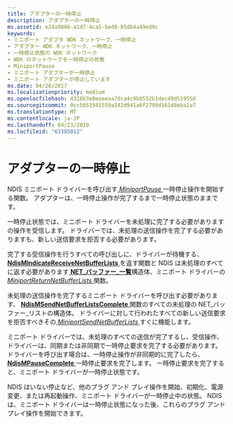 ```yaml
---
title: アダプターの一時停止
description: アダプターの一時停止
ms.assetid: e24a9886-a1d7-4ca5-bed8-85db4a49ed9c
keywords:
- ミニポート アダプタ WDK ネットワーク、一時停止
- アダプター WDK ネットワーク、一時停止
- 一時停止状態の WDK ネットワーク
- WDK のネットワークを一時停止の状態
- MiniportPause
- ミニポート アダプターが一時停止
- ミニポート アダプターが停止しています
ms.date: 04/20/2017
ms.localizationpriority: medium
ms.openlocfilehash: 4316b3e0eaaeaa7dca4c9b8552b1dec49d519556
ms.sourcegitcommit: 0cc5051945559a242d941a6f2799d161d8eba2a7
ms.translationtype: MT
ms.contentlocale: ja-JP
ms.lasthandoff: 04/23/2019
ms.locfileid: "63385012"
---
```

# <a name="pausing-an-adapter"></a>アダプターの一時停止





NDIS ミニポート ドライバーを呼び出す[ *MiniportPause* ](https://msdn.microsoft.com/library/windows/hardware/ff559418)一時停止操作を開始する関数。 アダプターは、一時停止操作が完了するまで一時停止状態のままです。

一時停止状態では、ミニポート ドライバーを未処理に完了する必要がありますの操作を受信します。 ドライバーでは、未処理の送信操作を完了する必要がありますも、新しい送信要求を拒否する必要があります。

完了する受信操作を行うすべての呼び出しに、ドライバーが待機する、 [ **NdisMIndicateReceiveNetBufferLists** ](https://msdn.microsoft.com/library/windows/hardware/ff563598)を返す関数と NDIS は未処理のすべてに返す必要があります[ **NET\_バッファー\_一覧**](https://msdn.microsoft.com/library/windows/hardware/ff568388)構造体、ミニポート ドライバーの[ *MiniportReturnNetBufferLists* ](https://msdn.microsoft.com/library/windows/hardware/ff559437)関数。

未処理の送信操作を完了するミニポート ドライバーを呼び出す必要があります、 [ **NdisMSendNetBufferListsComplete** ](https://msdn.microsoft.com/library/windows/hardware/ff563668)関数のすべての未処理の NET\_バッファー\_リストの構造体。 ドライバーに対して行われたすべての新しい送信要求を拒否すべきその[ *MiniportSendNetBufferLists* ](https://msdn.microsoft.com/library/windows/hardware/ff559440)すぐに機能します。

ミニポート ドライバーでは、未処理のすべての送信が完了するし、受信操作、ドライバーは、同期または非同期で一時停止要求を完了する必要があります。 ドライバーを呼び出す場合は、一時停止操作が非同期的に完了したら、 [ **NdisMPauseComplete** ](https://msdn.microsoft.com/library/windows/hardware/ff563628)一時停止要求を完了します。 一時停止要求を完了すると、ミニポート ドライバーが一時停止状態です。

NDIS はいない停止など、他のプラグ アンド プレイ操作を開始、初期化、電源変更、または再起動操作、ミニポート ドライバーが一時停止中の状態。 NDIS は、ミニポート ドライバーは一時停止状態になった後、これらのプラグ アンド プレイ操作を開始できます。

 

 





